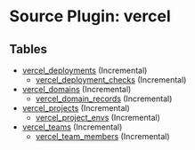 # Source Plugin: vercel

## Tables

- [vercel_deployments](https://github.com/cloudquery/cloudquery/blob/main/plugins/source/vercel/docs/tables/vercel_deployments.md) (Incremental)
  - [vercel_deployment_checks](https://github.com/cloudquery/cloudquery/blob/main/plugins/source/vercel/docs/tables/vercel_deployment_checks.md) (Incremental)
- [vercel_domains](https://github.com/cloudquery/cloudquery/blob/main/plugins/source/vercel/docs/tables/vercel_domains.md) (Incremental)
  - [vercel_domain_records](https://github.com/cloudquery/cloudquery/blob/main/plugins/source/vercel/docs/tables/vercel_domain_records.md) (Incremental)
- [vercel_projects](https://github.com/cloudquery/cloudquery/blob/main/plugins/source/vercel/docs/tables/vercel_projects.md) (Incremental)
  - [vercel_project_envs](https://github.com/cloudquery/cloudquery/blob/main/plugins/source/vercel/docs/tables/vercel_project_envs.md) (Incremental)
- [vercel_teams](https://github.com/cloudquery/cloudquery/blob/main/plugins/source/vercel/docs/tables/vercel_teams.md) (Incremental)
  - [vercel_team_members](https://github.com/cloudquery/cloudquery/blob/main/plugins/source/vercel/docs/tables/vercel_team_members.md) (Incremental)